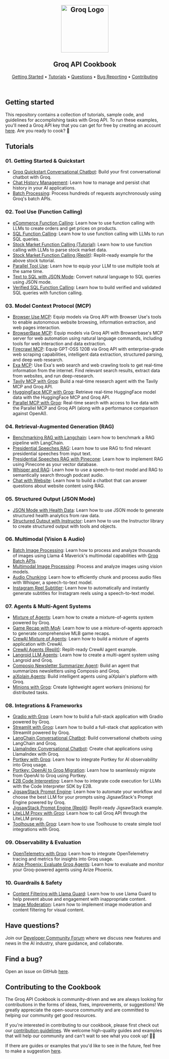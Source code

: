 <h2 align="center">
 <br>
 <img src="images/groq-logo.png" alt="Groq Logo" width="150">
 <br>
 <br>
Groq API Cookbook
  <br>
</h2>

<p align="center">
  <a href="#getting-started">Getting Started</a> •
  <a href="#tutorials">Tutorials</a> •
 <a href="#have-questions">Questions</a> •
 <a href="#find-a-bug">Bug Reporting</a> •
 <a href="#contributing-to-the-cookbook">Contributing</a>
</p>
<br>

## Getting started
This repository contains a collection of tutorials, sample code, and guidelines for accomplishing tasks with Groq API. To run these examples, you'll need a Groq API key that you can get for free by creating an account [here](https://console.groq.com/). Are you ready to cook? 🚀 

## Tutorials

### 01. Getting Started & Quickstart
- [Groq Quickstart Conversational Chatbot](/tutorials/01-quickstart/groq-quickstart-conversational-chatbot): Build your first conversational chatbot with Groq.
- [Chat History Management](/tutorials/01-quickstart/chat-history): Learn how to manage and persist chat history in your AI applications.
- [Batch Processing](/tutorials/01-quickstart/batch-processing): Process hundreds of requests asynchronously using Groq's batch APIs.

### 02. Tool Use (Function Calling)
- [eCommerce Function Calling](/tutorials/02-tool-use/function-calling-101-ecommerce): Learn how to use function calling with LLMs to create orders and get prices on products.
- [SQL Function Calling](/tutorials/02-tool-use/function-calling-sql): Learn how to use function calling with LLMs to run SQL queries.
- [Stock Market Function Calling (Tutorial)](/tutorials/02-tool-use/llama3-stock-market-function-calling): Learn how to use function calling with LLMs to parse stock market data.
- [Stock Market Function Calling (Replit)](/tutorials/02-tool-use/groqing-the-stock-market-function-calling-llama3): Replit-ready example for the above stock tutorial.
- [Parallel Tool Use](/tutorials/02-tool-use/parallel-tool-use): Learn how to equip your LLM to use multiple tools at the same time.
- [Text to SQL with JSON Mode](/tutorials/02-tool-use/text-to-sql-json-mode): Convert natural language to SQL queries using JSON mode.
- [Verified SQL Function Calling](/tutorials/02-tool-use/verified-sql-function-calling): Learn how to build verified and validated SQL queries with function calling.

### 03. Model Context Protocol (MCP)
- [Browser Use MCP](/tutorials/03-mcp/mcp-browseruse): Equip models via Groq API with Browser Use's tools to enable autonomous website browsing, information extraction, and web pages interaction.
- [BrowserBase MCP](/tutorials/03-mcp/mcp-browserbase): Equip models via Groq API with Browserbase's MCP server for web automation using natural language commands, including tools for web interaction and data extraction.
- [Firecrawl MCP](/tutorials/03-mcp/mcp-firecrawl): Equip GPT-OSS 120B via Groq API with enterprise-grade web scraping capabilities, intelligent data extraction, structured parsing, and deep web research.
- [Exa MCP](/tutorials/03-mcp/mcp-exa): Use Exa's web search and web crawling tools to get real-time information from the internet. Find relevant search results, extract data from websites, and run deep-research.
- [Tavily MCP with Groq](/tutorials/03-mcp/mcp-tavily): Build a real-time research agent with the Tavily MCP and Groq API.
- [HuggingFace MCP with Groq](/tutorials/03-mcp/mcp-huggingface): Retrieve real-time HuggingFace model data with the HuggingFace MCP and Groq API.
- [Parallel MCP with Groq](/tutorials/03-mcp/mcp-parallel): Real-time search with access to live data with the Parallel MCP and Groq API (along with a performance comparison against OpenAI).

### 04. Retrieval-Augmented Generation (RAG)
- [Benchmarking RAG with Langchain](/tutorials/04-rag/benchmarking-rag-langchain): Learn how to benchmark a RAG pipeline with LangChain.
- [Presidential Speeches RAG](/tutorials/04-rag/presidential-speeches-rag): Learn how to use RAG to find relevant presidential speeches from input text.
- [Presidential Speeches RAG with Pinecone](/tutorials/04-rag/presidential-speeches-rag-with-pinecone): Learn how to implement RAG using Pinecone as your vector database.
- [Whisper and RAG](/tutorials/04-rag/whisper-podcast-rag): Learn how to use a speech-to-text model and RAG to semantically search through podcast audio.
- [Chat with Website](/tutorials/04-rag/chat_with_website): Learn how to build a chatbot that can answer questions about website content using RAG.

### 05. Structured Output (JSON Mode)
- [JSON Mode with Health Data](/tutorials/05-structured-output/json-mode-social-determinants-of-health): Learn how to use JSON mode to generate structured health analytics from raw data.
- [Structured Output with Instructor](/tutorials/05-structured-output/structured-output-instructor): Learn how to use the Instructor library to create structured output with tools and objects.

### 06. Multimodal (Vision & Audio)
- [Batch Image Processing](/tutorials/06-multimodal/batch-analyze-images): Learn how to process and analyze thousands of images using Llama 4 Maverick's multimodal capabilities with [Groq Batch APIs](https://console.groq.com/docs/batch).
- [Multimodal Image Processing](/tutorials/06-multimodal/multimodal-image-processing): Process and analyze images using vision models.
- [Audio Chunking](/tutorials/06-multimodal/audio-chunking): Learn how to efficiently chunk and process audio files with Whisper, a speech-to-text model.
- [Instagram Reel Subtitler](/tutorials/06-multimodal/instagram-reel-subtitler): Learn how to automatically and instantly generate subtitles for Instagram reels using a speech-to-text model.

### 07. Agents & Multi-Agent Systems
- [Mixture of Agents](/tutorials/07-agents/mixture-of-agents): Learn how to create a mixture-of-agents system powered by Groq.
- [Game Recap with MoA](/tutorials/07-agents/agno-mixture-of-agents): Learn how to use a mixture-of-agents approach to generate comprehensive MLB game recaps.
- [CrewAI Mixture of Agents](/tutorials/07-agents/crewai-mixture-of-agents): Learn how to build a mixture of agents application with CrewAI.
- [CrewAI Agents (Replit)](/tutorials/07-agents/crewai-agents): Replit-ready CrewAI agent example.
- [Langroid LLM Agents](/tutorials/07-agents/langroid-llm-agents): Learn how to create a multi-agent system using Langroid and Groq.
- [Composio Newsletter Summarizer Agent](/tutorials/07-agents/composio-newsletter-summarizer-agent): Build an agent that summarizes newsletters using Composio and Groq.
- [aiXplain Agents](/tutorials/07-agents/aiXplain-agents): Build intelligent agents using aiXplain's platform with Groq.
- [Minions with Groq](/tutorials/07-agents/minions-groq): Create lightweight agent workers (minions) for distributed tasks.

### 08. Integrations & Frameworks
- [Gradio with Groq](/tutorials/08-integrations/groq-gradio): Learn how to build a full-stack application with Gradio powered by Groq.
- [Streamlit with Groq](/tutorials/08-integrations/groq_streamlit_demo): Learn how to build a full-stack chat application with Streamlit powered by Groq.
- [LangChain Conversational Chatbot](/tutorials/08-integrations/conversational-chatbot-langchain): Build conversational chatbots using LangChain and Groq.
- [LlamaIndex Conversational Chatbot](/tutorials/08-integrations/llamachat-conversational-chatbot-with-llamaIndex): Create chat applications using LlamaIndex with Groq.
- [Portkey with Groq](/tutorials/08-integrations/Portkey-with-Groq): Learn how to integrate Portkey for AI observability into Groq usage.
- [Portkey: OpenAI to Groq Migration](/tutorials/08-integrations/portkey-openai-to-groq): Learn how to seamlessly migrate from OpenAI to Groq using Portkey.
- [E2B Code Interpreting](/tutorials/08-integrations/e2b-code-interpreting): Learn how to integrate code execution for LLMs with the Code Interpreter SDK by E2B.
- [JigsawStack Prompt Engine](/tutorials/08-integrations/jigsawstack-prompt-engine): Learn how to automate your workflow and choose the best LLM for your prompts using JigsawStack's Prompt Engine powered by Groq.
- [JigsawStack Prompt Engine (Replit)](/tutorials/08-integrations/jigsawstack-prompt-engine-replit): Replit-ready JigsawStack example.
- [LiteLLM Proxy with Groq](/tutorials/08-integrations/litellm-proxy-groq): Learn how to call Groq API through the LiteLLM proxy.
- [Toolhouse with Groq](/tutorials/08-integrations/toolhouse-for-tool-use-with-groq-api): Learn how to use Toolhouse to create simple tool integrations with Groq.

### 09. Observability & Evaluation
- [OpenTelemetry with Groq](/tutorials/09-observability/opentelemetry-observability-groq): Learn how to integrate OpenTelemetry tracing and metrics for insights into Groq usage.
- [Arize Phoenix: Evaluate Groq Agents](/tutorials/09-observability/arize-phoenix-evaluate-groq-agent): Learn how to evaluate and monitor your Groq-powered agents using Arize Phoenix.

### 10. Guardrails & Safety
- [Content Filtering with Llama Guard](/tutorials/10-guardrails/llama-guard-safe-chatbot): Learn how to use Llama Guard to help prevent abuse and engagement with inappropriate content.
- [Image Moderation](/tutorials/10-guardrails/image_moderation.ipynb): Learn how to implement image moderation and content filtering for visual content.


## Have questions?
Join our [Developer Community Forum](https://community.groq.com/) where we discuss new features and news in the AI industry, share guidance, and collaborate.

## Find a bug?
Open an issue on GitHub [here](https://github.com/groq/groq-api-cookbook/issues). 

## Contributing to the Cookbook
The Groq API Cookbook is community-driven and we are always looking for contributions in the forms of ideas, fixes, improvements, or suggestions! We greatly appreciate the open-source community and are committed to helping our community get good resources.

If you're interested in contributing to our cookbook, please first check out our [contribution guidelines](https://github.com/groq/groq-api-cookbook/blob/main/CONTRIBUTING.md). We welcome high-quality guides and examples that will help our community and can't wait to see what you cook up! 🧑‍🍳

If there are guides or examples that you'd like to see in the future, feel free to make a suggestion [here](https://github.com/groq/groq-api-cookbook/issues).
